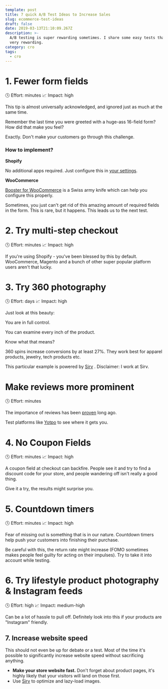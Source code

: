 ```yaml
---
template: post
title: 7 quick A/B Test Ideas to Increase Sales
slug: ecommerce-test-ideas
draft: false
date: 2019-03-13T21:10:09.267Z
description: >-
  A/B testing is super rewarding sometimes. I share some easy tests that can be
  very rewarding.
category: cro
tags:
  - cro
---
```

# 1. Fewer form fields

🕓 Effort: minutes
📈 Impact: high

This tip is almost universally acknowledged, and ignored just as much at the same time. 

Remember the last time you were greeted with a huge-ass 16-field form? 
How did that make you feel? 

Exactly. Don't make your customers go through this challenge.

### How to implement?

**Shopify**

No additional apps required. Just configure this in [your settings](https://help.shopify.com/manual/sell-online/checkout-settings/checkout-form-options).

**WooCommerce**

[Booster for WooCommerce](https://booster.io/) is a Swiss army knife which can help you configure this properly.

Sometimes, you just can't get rid of this amazing amount of required fields in the form. This is rare, but it happens. 
This leads us to the next test.

# 2. Try multi-step checkout

🕓 Effort: minutes
📈 Impact: high

If you're using Shopify - you've been blessed by this by default. 
WooCommerce, Magento and a bunch of other super popular platform users aren't that lucky. 

# 3. Try 360 photography

🕓 Effort: days
📈 Impact: high

Just look at this beauty:

<div class="Sirv" style="margin:0 auto;" data-src="https://demo.sirv.com/DiamondRing/DiamondRing.spin"></div>

You are in full control. 

You can examine every inch of the product.  

Know what that means? 

360 spins increase conversions by at least 27%. They work best for apparel products, jewelry, tech products etc. 

This particular example is powered by <a href="https://sirv.com">Sirv</a> .
Disclaimer: I work at Sirv.

# Make reviews more prominent

🕓 Effort: minutes

The importance of reviews has been [proven](https://www.shopify.com/blog/15359677-why-online-store-owners-should-embrace-online-reviews) long ago. 

Test platforms like [Yotpo](https://www.yotpo.com/) to see where it gets you. 

# 4. No Coupon Fields

🕓 Effort: minutes
📈 Impact: high

A coupon field at checkout can  backfire. People see it and try to find a discount code for your store, and people wandering off isn't really a good thing. 

Give it a try, the results might surprise you. 

# 5. Countdown timers

🕓 Effort: minutes
📈 Impact: high

Fear of missing out is something that is in our nature. Countdown timers help push your customers into finishing their purchase. 

Be careful with this, the return rate might increase (FOMO sometimes makes people feel guilty for acting on  their impulses). Try to take it into account while testing.



# 6. Try lifestyle product photography & Instagram feeds

🕓 Effort: high
📈 Impact: medium-high

Can be a lot of hassle to pull off. Definitely look into this if your products are "Instagram" friendly. 



## 7. Increase website speed

This should not even be up for debate or a test. Most of the time it's possible to significantly increase website speed without sacrificing anything. 

* **Make your store website fast.** Don't forget about product pages, it's highly likely that your visitors will land on those first.
* Use [Sirv](https://sirv.com/?utm_source=varyvoda.com) to optimize and lazy-load images.
